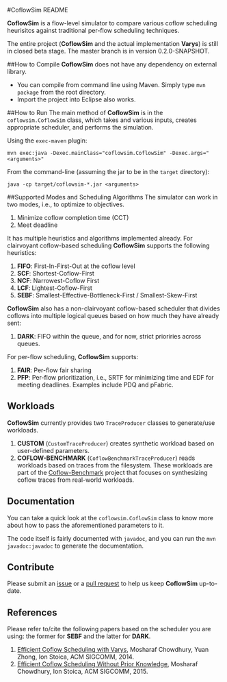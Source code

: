 #CoflowSim README

**CoflowSim** is a flow-level simulator to compare various coflow scheduling heurisitcs against traditional per-flow scheduling techniques. 

The entire project (**CoflowSim** and the actual implementation **Varys**) is still in closed beta stage. The master branch is in version 0.2.0-SNAPSHOT.

##How to Compile
**CoflowSim** does not have any dependency on external library.

* You can compile from command line using Maven. Simply type `mvn package` from the root directory.
* Import the project into Eclipse also works.

##How to Run
The main method of **CoflowSim** is in the `coflowsim.CoflowSim` class, which takes and various inputs, creates appropriate scheduler, and performs the simulation.

Using the `exec-maven` plugin:

```
mvn exec:java -Dexec.mainClass="coflowsim.CoflowSim" -Dexec.args="<arguments>"
```

From the command-line (assuming the jar to be in the `target` directory):

```
java -cp target/coflowsim-*.jar <arguments>
```

##Supported Modes and Scheduling Algorithms
The simulator can work in two modes, i.e., to optimize to objectives.

1. Minimize coflow completion time (CCT)
2. Meet deadline

It has multiple heuristics and algorithms implemented already. 
For clairvoyant coflow-based scheduling **CoflowSim** supports the following heuristics:

1. **FIFO**: First-In-First-Out at the coflow level
2. **SCF**: Shortest-Coflow-First
3. **NCF**: Narrowest-Coflow First
4. **LCF**: Lightest-Coflow-First 
5. **SEBF**: Smallest-Effective-Bottleneck-First / Smallest-Skew-First

**CoflowSim** also has a non-clairvoyant coflow-based scheduler that divides coflows into multiple logical queues based on how much they have already sent:

1. **DARK**: FIFO within the queue, and for now, strict prioriries across queues.

For per-flow scheduling, **CoflowSim** supports:

1. **FAIR**: Per-flow fair sharing
2. **PFP**: Per-flow prioritization, i.e., SRTF for minimizing time and EDF for meeting deadlines. Examples include PDQ and pFabric.

## Workloads
**CoflowSim** currently provides two `TraceProducer` classes to generate/use workloads. 

1. **CUSTOM** (`CustomTraceProducer`) creates synthetic workload based on user-defined parameters.
2. **COFLOW-BENCHMARK** (`CoflowBenchmarkTraceProducer`) reads workloads based on traces from the filesystem. These workloads are part of the <a href="https://github.com/coflow/coflow-benchmark">Coflow-Benchmark</a> project that focuses on synthesizing coflow traces from real-world workloads.

## Documentation
You can take a quick look at the `coflowsim.CoflowSim` class to know more about how to pass the aforementioned parameters to it.

The code itself is fairly documented with `javadoc`, and you can run the `mvn javadoc:javadoc` to generate the documentation.

## Contribute
Please submit an <a href="https://github.com/coflow/coflowsim/issues">issue</a> or a <a href="https://github.com/coflow/coflowsim/pulls">pull request</a> to help us keep **CoflowSim** up-to-date.

## References
Please refer to/cite the following papers based on the scheduler you are using: the former for **SEBF** and the latter for **DARK**.

1. <a href="http://www.mosharaf.com/wp-content/uploads/varys-sigcomm14.pdf">Efficient Coflow Scheduling with Varys</a>, Mosharaf Chowdhury, Yuan Zhong, Ion Stoica, ACM SIGCOMM, 2014.
2. <a href="http://www.mosharaf.com/wp-content/uploads/aalo-sigcomm15.pdf">Efficient Coflow Scheduling Without Prior Knowledge</a>, Mosharaf Chowdhury, Ion Stoica, ACM SIGCOMM, 2015.